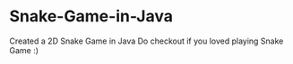 # Snake-Game-in-Java
Created a 2D Snake Game in Java
Do checkout if you loved playing Snake Game :)
